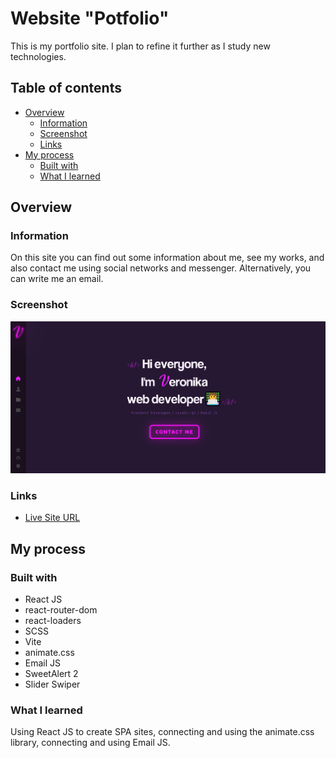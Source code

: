 # Website "Potfolio"

This is my portfolio site. I plan to refine it further as I study new technologies.

## Table of contents

- [Overview](#overview)
  - [Information](#information)
  - [Screenshot](#screenshot)
  - [Links](#links)
- [My process](#my-process)
  - [Built with](#built-with)
  - [What I learned](#what-i-learned)

## Overview

### Information

On this site you can find out some information about me, see my works, and also contact me using social networks and messenger.
Alternatively, you can write me an email.

### Screenshot

![](./main.png)

### Links

- [Live Site URL](https://portfolio-verman.netlify.app/)

## My process

### Built with

- React JS
- react-router-dom
- react-loaders
- SCSS
- Vite
- animate.css
- Email JS
- SweetAlert 2
- Slider Swiper

### What I learned

Using React JS to create SPA sites, connecting and using the animate.css library, connecting and using Email JS.

